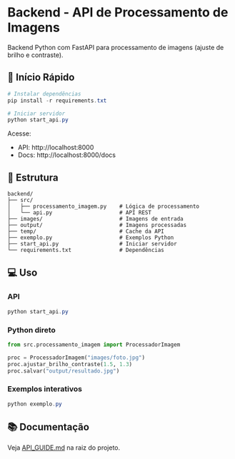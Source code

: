 # Backend - API de Processamento de Imagens

Backend Python com FastAPI para processamento de imagens (ajuste de brilho e contraste).

## 🚀 Início Rápido

```powershell
# Instalar dependências
pip install -r requirements.txt

# Iniciar servidor
python start_api.py
```

Acesse:
- API: http://localhost:8000
- Docs: http://localhost:8000/docs

## 📁 Estrutura

```
backend/
├── src/
│   ├── processamento_imagem.py    # Lógica de processamento
│   └── api.py                     # API REST
├── images/                        # Imagens de entrada
├── output/                        # Imagens processadas
├── temp/                          # Cache da API
├── exemplo.py                     # Exemplos Python
├── start_api.py                   # Iniciar servidor
└── requirements.txt               # Dependências
```

## 💻 Uso

### API
```powershell
python start_api.py
```

### Python direto
```python
from src.processamento_imagem import ProcessadorImagem

proc = ProcessadorImagem("images/foto.jpg")
proc.ajustar_brilho_contraste(1.5, 1.3)
proc.salvar("output/resultado.jpg")
```

### Exemplos interativos
```powershell
python exemplo.py
```

## 📚 Documentação

Veja [API_GUIDE.md](../API_GUIDE.md) na raiz do projeto.
